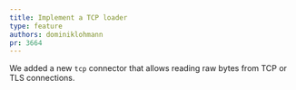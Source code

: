 ```yaml
---
title: Implement a TCP loader
type: feature
authors: dominiklohmann
pr: 3664
---
```


We added a new `tcp` connector that allows reading raw bytes
from TCP or TLS connections.
